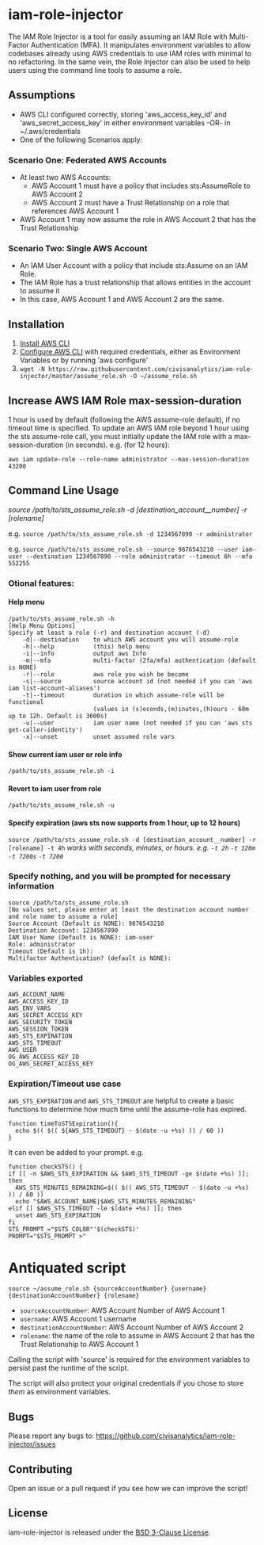 # iam-role-injector

The IAM Role Injector is a tool for easily assuming an IAM Role with
Multi-Factor Authentication (MFA). It manipulates environment variables
to allow codebases already using AWS credentials to use IAM roles with minimal to no
refactoring. In the same vein, the Role Injector can also be used to help users using the
command line tools to assume a role.

## Assumptions
 - AWS CLI configured correctly, storing 'aws_access_key_id' and
   'aws_secret_access_key' in either environment variables -OR- in
   ~/.aws/credentials
 - One of the following Scenarios apply:

### Scenario One: Federated AWS Accounts
 - At least two AWS Accounts:
   - AWS Account 1 must have a policy that includes sts:AssumeRole to AWS Account 2
   - AWS Account 2 must have a Trust Relationship on a role that references AWS Account 1
 - AWS Account 1 may now assume the role in AWS Account 2 that has the Trust Relationship

### Scenario Two: Single AWS Account
 - An IAM User Account with a policy that include sts:Assume on an IAM
   Role.
 - The IAM Role has a trust relationship that allows entities in the
   account to assume it
 - In this case, AWS Account 1 and AWS Account 2 are the same.

## Installation

1. [Install AWS CLI](http://docs.aws.amazon.com/cli/latest/userguide/installing.html)
2. [Configure AWS CLI](https://docs.aws.amazon.com/cli/latest/userguide/cli-chap-getting-started.html) with required credentials, either as Environment
   Variables or by running 'aws configure'
3. `wget -N https://raw.githubusercontent.com/civisanalytics/iam-role-injector/master/assume_role.sh -O ~/assume_role.sh`

## Increase AWS IAM Role max-session-duration
1 hour is used by default (following the AWS assume-role default), if no timeout time is specified.
To update an AWS IAM role beyond 1 hour using the sts assume-role call, you must initially update the IAM role with a max-session-duration (in seconds).
e.g. (for 12 hours):

`aws iam update-role --role-name administrator --max-session-duration 43200`

## Command Line Usage

*source /path/to/sts_assume_role.sh -d [destination_account__number] -r [rolename]*

e.g.
`source /path/to/sts_assume_role.sh -d 1234567890 -r administrator`

e.g.
`source /path/to/sts_assume_role.sh --source 9876543210 --user iam-user --destination 1234567890 --role administrator --timeout 6h --mfa 552255`

### Otional features:
#### Help menu
```
/path/to/sts_assume_role.sh -h
[Help Menu Options]
Specify at least a role (-r) and destination account (-d)
    -d|--destination    to which AWS account you will assume-role
    -h|--help           (this) help menu
    -i|--info           output aws Info
    -m|--mfa            multi-factor (2fa/mfa) authentication (default is NONE)
    -r|--role           aws role you wish be become
    -s|--source         source account id (not needed if you can 'aws iam list-account-aliases')
    -t|--timeout        duration in which assume-role will be functional
                        (values in (s)econds,(m)inutes,(h)ours - 60m up to 12h. Default is 3600s)
    -u|--user           iam user name (not needed if you can 'aws sts get-caller-identity')
    -x|--unset          unset assumed role vars
```

#### Show current iam user or role info
`/path/to/sts_assume_role.sh -i`
#### Revert to iam user from role
`/path/to/sts_assume_role.sh -u`
#### Specify expiration (aws sts now supports from 1 hour, up to 12 hours)
`source /path/to/sts_assume_role.sh -d [destination_account__number] -r [rolename] -t 4h`
*works with seconds, minutes, or hours. e.g. `-t 2h` `-t 120m` `-t 7200s` `-t 7200`*
### Specify nothing, and you will be prompted for necessary information
```
source /path/to/sts_assume_role.sh
[No values set, please enter at least the destination account number and role name to assume a role]
Source Account (Default is NONE): 9876543210
Destination Account: 1234567890
IAM User Name (Default is NONE): iam-user
Role: administrator
Timeout (Default is 1h):
Multifactor Authentication? (default is NONE):
```

### Variables exported
```
AWS_ACCOUNT_NAME
AWS_ACCESS_KEY_ID
AWS_ENV_VARS
AWS_SECRET_ACCESS_KEY
AWS_SECURITY_TOKEN
AWS_SESSION_TOKEN
AWS_STS_EXPIRATION
AWS_STS_TIMEOUT
AWS_USER
OG_AWS_ACCESS_KEY_ID
OG_AWS_SECRET_ACCESS_KEY
```

### Expiration/Timeout use case
`AWS_STS_EXPIRATION` and `AWS_STS_TIMEOUT` are helpful to create a basic functions to determine how much time until the assume-role has
expired.

```
function timeToSTSExpiration(){
  echo $(( $(( ${AWS_STS_TIMEOUT} - $(date -u +%s) )) / 60 ))
}
```

It can even be added to your prompt. e.g.
```
function checkSTS() {
if [[ -n $AWS_STS_EXPIRATION && $AWS_STS_TIMEOUT -ge $(date +%s) ]]; then
  AWS_STS_MINUTES_REMAINING=$(( $(( AWS_STS_TIMEOUT - $(date -u +%s) )) / 60 ))
  echo "$AWS_ACCOUNT_NAME|$AWS_STS_MINUTES_REMAINING"
elif [[ $AWS_STS_TIMEOUT -le $(date +%s) ]]; then
  unset AWS_STS_EXPIRATION
fi
STS_PROMPT_="$STS_COLOR"'$(checkSTS)'
PROMPT="$STS_PROMPT >"
```

# Antiquated script
```
source ~/assume_role.sh {sourceAccountNumber} {username} {destinationAccountNumber} {rolename}
```

 - `sourceAccountNumber`: AWS Account Number of AWS Account 1
 - `username`: AWS Account 1 username
 - `destinationAccountNumber`: AWS Account Number of AWS Account 2
 - `rolename`: the name of the role to assume in AWS Account 2 that has the Trust Relationship to AWS Account 1

Calling the script with 'source' is required for the
environment variables to persist past the runtime of the script.

The script will also protect your original credentials if you chose to
store *them* as environment variables.

## Bugs

Please report any bugs to:
https://github.com/civisanalytics/iam-role-injector/issues

## Contributing

Open an issue or a pull request if you see how we can improve the
script!


## License

 iam-role-injector is released under the [BSD 3-Clause License](LICENSE.txt).
